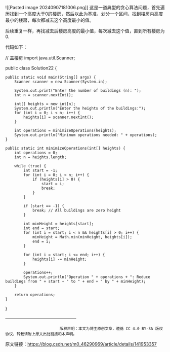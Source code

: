 !\[\[Pasted image 20240907181006.png\]\]
这是一道典型的贪心算法问题，首先遍历找到一个高度大于0的楼房，然后以此为基准，划分一个区间，找到楼房内高度最小的楼房，每次都减去这个高度最小的值。

后续重复一样，再找减去后楼房高度的最小值，每次减去这个值，直到所有楼房为0.

代码如下：

// 盖楼房
import java.util.Scanner;

public class Solution22 {

```
public static void main(String[] args) {
    Scanner scanner = new Scanner(System.in);

    System.out.print("Enter the number of buildings (n): ");
    int n = scanner.nextInt();

    int[] heights = new int[n];
    System.out.println("Enter the heights of the buildings:");
    for (int i = 0; i < n; i++) {
        heights[i] = scanner.nextInt();
    }

    int operations = minimizeOperations(heights);
    System.out.println("Minimum operations needed: " + operations);
}

public static int minimizeOperations(int[] heights) {
    int operations = 0;
    int n = heights.length;

    while (true) {
        int start = -1;
        for (int i = 0; i < n; i++) {
            if (heights[i] > 0) {
                start = i;
                break;
            }
        }

        if (start == -1) {
            break; // All buildings are zero height
        }

        int minHeight = heights[start];
        int end = start;
        for (int i = start; i < n && heights[i] > 0; i++) {
            minHeight = Math.min(minHeight, heights[i]);
            end = i;
        }

        for (int i = start; i <= end; i++) {
            heights[i] -= minHeight;
        }

        operations++;
        System.out.println("Operation " + operations + ": Reduce buildings from " + start + " to " + end + " by " + minHeight);
    }

    return operations;
}
```

}

————————————————

```
                        版权声明：本文为博主原创文章，遵循 CC 4.0 BY-SA 版权协议，转载请附上原文出处链接和本声明。
```

原文链接：https://blog.csdn.net/m0_46290969/article/details/141953357
